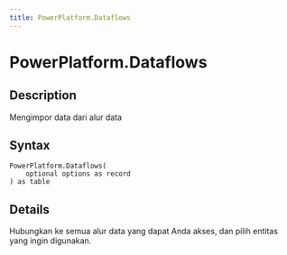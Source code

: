 ```yaml
---
title: PowerPlatform.Dataflows
---
```


# PowerPlatform.Dataflows


## Description

Mengimpor data dari alur data


## Syntax

```powerquery
PowerPlatform.Dataflows(
    optional options as record
) as table
```


## Details

Hubungkan ke semua alur data yang dapat Anda akses, dan pilih entitas yang ingin digunakan.


